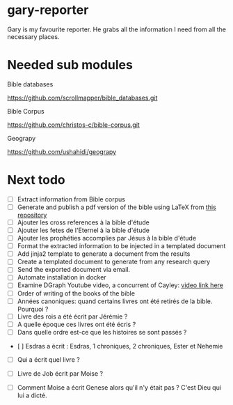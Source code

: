 # gary-reporter
Gary is my favourite reporter. He grabs all the information I need from all the necessary places.

# Needed sub modules

Bible databases

https://github.com/scrollmapper/bible_databases.git


Bible Corpus

https://github.com/christos-c/bible-corpus.git


Geograpy

https://github.com/ushahidi/geograpy



# Next todo

- [ ] Extract information from Bible corpus
- [ ] Generate and publish a pdf version of the bible using LaTeX from [this repository](https://github.com/vermiculus/bible/blob/master/bible.cls)
- [ ] Ajouter les cross references à la bible d'étude
- [ ] Ajouter les fetes de l'Eternel à la bible d'étude
- [ ] Ajouter les prophéties accomplies par Jésus à la bible d'étude
- [ ] Format the extracted information to be injected in a templated document
- [ ] Add jinja2 template to generate a document from the results
- [ ] Create a templated document to generate from any research query
- [ ] Send the exported document via email.
- [ ] Automate installation in docker
- [ ] Examine DGraph Youtube video, a concurrent of Cayley: [video link here](https://www.youtube.com/watch?v=cHXbYLNa0qQ)
- [ ] Order of writing of the books of the bible
- [ ] Années canoniques: quand certains livres ont été retirés de la bible. Pourquoi ?
- [ ] Livre des rois a été écrit par Jérémie ?
- [ ] A quelle époque ces livres ont été écris ?
- [ ] Dans quelle ordre est-ce que les histoires se sont passés ?
- [ ] Esdras a écrit : Esdras, 1 chroniques, 2 chroniques, Ester et Nehemie
- [ ] Qui a écrit quel livre ?
- [ ] Livre de Job écrit par Moise ?
- [ ] Comment Moise a écrit Genese alors qu'il n'y était pas ? C'est Dieu qui lui a dicté.

